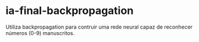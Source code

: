 # ia-final-backpropagation
Utiliza backpropagation para contruir uma rede neural capaz de reconhecer números (0-9) manuscritos.
